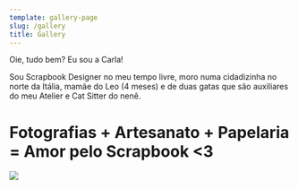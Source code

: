 ```yaml
---
template: gallery-page
slug: /gallery
title: Gallery
---
```

Oie, tudo bem? Eu sou a Carla!

Sou Scrapbook Designer no meu tempo livre, moro numa cidadizinha no norte da Itália,  mamãe do Leo (4 meses) e de duas gatas que são auxiliares do meu Atelier e Cat Sitter do nenê.

# Fotografias + Artesanato + Papelaria = Amor pelo Scrapbook <3

![](/assets/untitled-design-6-.png)
